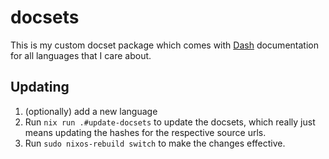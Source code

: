 # docsets

This is my custom docset package which comes with [Dash][dash] documentation for all languages that I care about.

## Updating

1. (optionally) add a new language
1. Run `nix run .#update-docsets` to update the docsets, which really just means updating the hashes for the respective source urls.
1. Run `sudo nixos-rebuild switch` to make the changes effective.

[dash]: https://kapeli.com/dash
